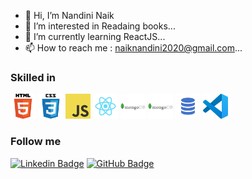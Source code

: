 - 👋 Hi, I’m Nandini Naik
- 👀 I’m interested in Readaing books...
- 🌱 I’m currently learning ReactJS...
- 📫 How to reach me : naiknandini2020@gmail.com...

<!---
nandini-naik09/nandini-naik09 is a ✨ special ✨ repository because its `README.md` (this file) appears on your GitHub profile.
You can click the Preview link to take a look at your changes.
--->

### Skilled in


<code><img height="40" src="https://raw.githubusercontent.com/github/explore/80688e429a7d4ef2fca1e82350fe8e3517d3494d/topics/html/html.png" title="html"></code>
<code><img height="40" src="https://raw.githubusercontent.com/github/explore/80688e429a7d4ef2fca1e82350fe8e3517d3494d/topics/css/css.png" title="css"></code>
<code><img height="40" src="https://raw.githubusercontent.com/github/explore/80688e429a7d4ef2fca1e82350fe8e3517d3494d/topics/javascript/javascript.png" title="javascript"></code>
<code><img height="40" src="https://raw.githubusercontent.com/github/explore/80688e429a7d4ef2fca1e82350fe8e3517d3494d/topics/react/react.png" title="react.js"></code>
<code><img height="40" src="https://raw.githubusercontent.com/github/explore/80688e429a7d4ef2fca1e82350fe8e3517d3494d/topics/mongodb/mongodb.png" title="mongodb"></code>
<code><img height="40" src="https://raw.githubusercontent.com/github/explore/80688e429a7d4ef2fca1e82350fe8e3517d3494d/topics/mongodb/mongodb.png" title="mongodb"></code>
<code><img height="40" src="https://raw.githubusercontent.com/github/explore/80688e429a7d4ef2fca1e82350fe8e3517d3494d/topics/sql/sql.png" title="git"></code>
<code><img height="40" src="https://raw.githubusercontent.com/github/explore/80688e429a7d4ef2fca1e82350fe8e3517d3494d/topics/visual-studio-code/visual-studio-code.png" title="vscode"></code>



### Follow me

[![Linkedin Badge](https://img.shields.io/badge/-Nandini-blue?style=flat-circle&logo=Linkedin&logoColor=white&link=https://www.linkedin.com/in/nandini-naik/)](https://www.linkedin.com/in/nandini-naik/) 
[![GitHub Badge](https://img.shields.io/badge/-@Nandini-24292e?style=flat-circle&labelColor=24292e&logo=github&logoColor=white&link=https://github.com/nandini-naik09)](https://github.com/nandini-naik09) 
